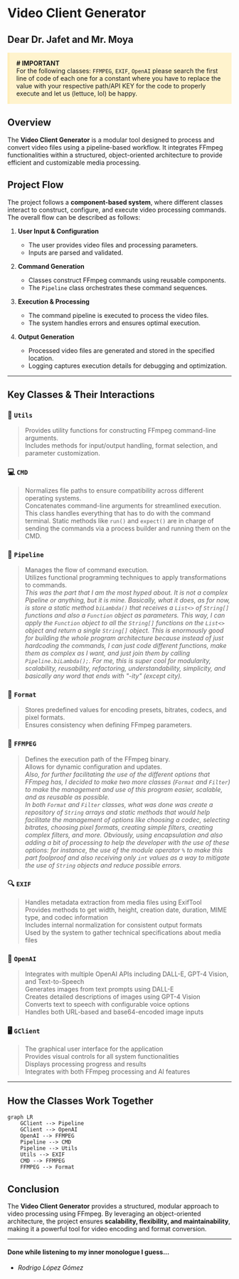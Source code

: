 # Video Client Generator

## Dear Dr. Jafet and Mr. Moya

<div style="background-color: #fff3cd; padding: 15px; border-left: 5px solid #ffeeba; margin-bottom: 20px;">
<strong># IMPORTANT</strong><br>
For the following classes: <code>FFMPEG</code>, <code>EXIF</code>, <code>OpenAI</code> please search the first line of code of each one for a constant where you have to replace the value with your respective path/API KEY for the code to properly execute and let us (lettuce, lol) be happy.
</div>

## Overview
The **Video Client Generator** is a modular tool designed to process and convert video files using a pipeline-based workflow. It integrates FFmpeg functionalities within a structured, object-oriented architecture to provide efficient and customizable media processing.

## Project Flow
The project follows a **component-based system**, where different classes interact to construct, configure, and execute video processing commands. The overall flow can be described as follows:

1. **User Input & Configuration**
   - The user provides video files and processing parameters.
   - Inputs are parsed and validated.
   
2. **Command Generation**
   - Classes construct FFmpeg commands using reusable components.
   - The `Pipeline` class orchestrates these command sequences.
   
3. **Execution & Processing**
   - The command pipeline is executed to process the video files.
   - The system handles errors and ensures optimal execution.
   
4. **Output Generation**
   - Processed video files are generated and stored in the specified location.
   - Logging captures execution details for debugging and optimization.

---

## Key Classes & Their Interactions

### 🔧 `Utils`
> Provides utility functions for constructing FFmpeg command-line arguments.  
> Includes methods for input/output handling, format selection, and parameter customization.

### 💻 `CMD`
> Normalizes file paths to ensure compatibility across different operating systems.  
> Concatenates command-line arguments for streamlined execution.  
> This class handles everything that has to do with the command terminal. Static methods like `run()` and `expect()` are in charge of sending the commands via a process builder and running them on the CMD.

### 🚀 `Pipeline`
> Manages the flow of command execution.  
> Utilizes functional programming techniques to apply transformations to commands.  
> *This was the part that I am the most hyped about. It is not a complex Pipeline or anything, but it is mine. Basically, what it does, as for now, is store a static method `biLambda()` that receives a `List<>` of `String[]` functions and also a `Function` object as parameters. This way, I can apply the `Function` object to all the `String[]` functions on the `List<>` object and return a single `String[]` object. This is enormously good for building the whole program architecture because instead of just hardcoding the commands, I can just code different functions, make them as complex as I want, and just join them by calling `Pipeline.biLambda();`. For me, this is super cool for modularity, scalability, reusability, refactoring, understandability, simplicity, and basically any word that ends with "-ity" (except city).*

### 📝 `Format`
> Stores predefined values for encoding presets, bitrates, codecs, and pixel formats.  
> Ensures consistency when defining FFmpeg parameters.

### 🎥 `FFMPEG`
> Defines the execution path of the FFmpeg binary.  
> Allows for dynamic configuration and updates.  
> *Also, for further facilitating the use of the different options that FFmpeg has, I decided to make two more classes (`Format` and `Filter`) to make the management and use of this program easier, scalable, and as reusable as possible.*  
> *In both `Format` and `Filter` classes, what was done was create a repository of `String` arrays and static methods that would help facilitate the management of options like choosing a codec, selecting bitrates, choosing pixel formats, creating simple filters, creating complex filters, and more. Obviously, using encapsulation and also adding a bit of processing to help the developer with the use of these options: for instance, the use of the module operator `%` to make this part foolproof and also receiving only `int` values as a way to mitigate the use of `String` objects and reduce possible errors.*

### 🔍 `EXIF`
> Handles metadata extraction from media files using ExifTool  
> Provides methods to get width, height, creation date, duration, MIME type, and codec information  
> Includes internal normalization for consistent output formats  
> Used by the system to gather technical specifications about media files

### 🤖 `OpenAI`
> Integrates with multiple OpenAI APIs including DALL-E, GPT-4 Vision, and Text-to-Speech  
> Generates images from text prompts using DALL-E  
> Creates detailed descriptions of images using GPT-4 Vision  
> Converts text to speech with configurable voice options  
> Handles both URL-based and base64-encoded image inputs

### 🖥️ `GClient`
> The graphical user interface for the application  
> Provides visual controls for all system functionalities  
> Displays processing progress and results  
> Integrates with both FFmpeg processing and AI features

---

## How the Classes Work Together
```mermaid
graph LR
    GClient --> Pipeline
    GClient --> OpenAI
    OpenAI --> FFMPEG
    Pipeline --> CMD
    Pipeline --> Utils
    Utils --> EXIF
    CMD --> FFMPEG
    FFMPEG --> Format
```

## Conclusion
The **Video Client Generator** provides a structured, modular approach to video processing using FFmpeg. By leveraging an object-oriented architecture, the project ensures **scalability, flexibility, and maintainability**, making it a powerful tool for video encoding and format conversion.

---

#### Done while listening to my inner monologue I guess...
- *Rodrigo López Gómez*